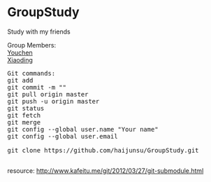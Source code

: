 # GroupStudy
Study with my friends
<p>
Group Members:<br>
<a href="https://github.com/Youchen">Youchen</a> <br>
<a href="https://github.com/xiaodingli">Xiaoding</a><br>


<pre>
Git commands:
git add 
git commit -m ""
git pull origin master
git push -u origin master
git status
git fetch
git merge
git config --global user.name "Your name"
git config --global user.email <your email address>

git clone https://github.com/haijunsu/GroupStudy.git

</pre>
resource: <a href="http://www.kafeitu.me/git/2012/03/27/git-submodule.html"  target="_blank">http://www.kafeitu.me/git/2012/03/27/git-submodule.html</a>
